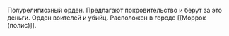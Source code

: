 
Полурелигиозный орден. Предлагают покровительство и берут за это деньги. Орден воителей и убийц. 
Расположен в городе [[Моррок (полис)]].